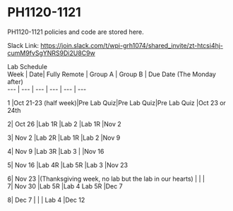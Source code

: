# PH1120-1121
PH1120-1121 policies and code are stored here. 


Slack Link: https://join.slack.com/t/wpi-grh1074/shared_invite/zt-htcsi4hj-cumM9fvSgYNRS9Di2U8C9w


Lab Schedule						
Week | Date| Fully Remote | Group A |	Group B	| Due Date (The Monday after)	
--- | --- | --- | --- | --- | ---



1 |Oct 21-23 (half week)|Pre Lab Quiz|Pre Lab Quiz|Pre Lab Quiz	|Oct 23 or 24th	

2|	Oct 26	|Lab 1R	|Lab 2	|Lab 1R	|Nov 2	

3|	Nov 2	|Lab 2R	|Lab 1R	|Lab 2	|Nov 9	

4|	Nov 9	|Lab 3R	|Lab 3	|	|Nov 16	

5|	Nov 16	|Lab 4R	|Lab 5R	|Lab 3	|Nov 23	

6|	Nov 23	|(Thanksgiving week, no lab but the lab in our hearts)	| | | 			
7|	Nov 30	|Lab 5R	|Lab 4	Lab 5R	|Dec 7	

8|	Dec 7	|     |	 | Lab 4	|Dec 12	
						
